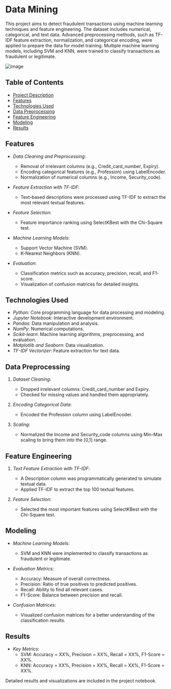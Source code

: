 # Data Mining 

This project aims to detect fraudulent transactions using machine learning techniques and feature engineering. The dataset includes numerical, categorical, and text data. Advanced preprocessing methods, such as TF-IDF feature extraction, normalization, and categorical encoding, were applied to prepare the data for model training. Multiple machine learning models, including SVM and KNN, were trained to classify transactions as fraudulent or legitimate.

![image](https://github.com/user-attachments/assets/9cebadab-d6ca-49d8-90ef-b18d746bd2bf)


## Table of Contents
- [Project Description](#project-description)
- [Features](#features)
- [Technologies Used](#technologies-used)
- [Data Preprocessing](#data-preprocessing)
- [Feature Engineering](#feature-engineering)
- [Modeling](#modeling)
- [Results](#results)

## Features
 - *Data Cleaning and Preprocessing*:
    - Removal of irrelevant columns (e.g., Credit_card_number, Expiry).
    - Encoding categorical features (e.g., Profession) using LabelEncoder.
    - Normalization of numerical columns (e.g., Income, Security_code).

- *Feature Extraction with TF-IDF*:
    - Text-based descriptions were processed using TF-IDF to extract the most relevant textual features.
  
- *Feature Selection*:
    - Feature importance ranking using SelectKBest with the Chi-Square test.
  
- *Machine Learning Models*:
    - Support Vector Machine (SVM).
    - K-Nearest Neighbors (KNN).
  
- *Evaluation*:
    - Classification metrics such as accuracy, precision, recall, and F1-score.
    - Visualization of confusion matrices for detailed insights.
 
## Technologies Used
   - *Python*: Core programming language for data processing and modeling.
   - *Jupyter Notebook*: Interactive development environment.
   - *Pandas*: Data manipulation and analysis.
   - *NumPy*: Numerical computations.
   - *Scikit-learn*: Machine learning algorithms, preprocessing, and evaluation.
   - *Matplotlib and Seaborn*: Data visualization.
   - *TF-IDF Vectorizer*: Feature extraction for text data.

## Data Preprocessing
 1. *Dataset Cleaning*:
      - Dropped irrelevant columns: Credit_card_number and Expiry.
      - Checked for missing values and handled them appropriately.

 2. *Encoding Categorical Data*:
      - Encoded the Profession column using LabelEncoder.

 3. *Scaling*:
      - Normalized the Income and Security_code columns using Min-Max scaling to bring them into the [0,1] range.

## Feature Engineering
 1. *Text Feature Extraction with TF-IDF*:
      - A Description column was programmatically generated to simulate textual data.
      - Applied TF-IDF to extract the top 100 textual features.
        
 2. *Feature Selection*:
      - Selected the most important features using SelectKBest with the Chi-Square test.

## Modeling
 - *Machine Learning Models*:
      - SVM and KNN were implemented to classify transactions as fraudulent or legitimate.

 - *Evaluation Metrics*:
      - Accuracy: Measure of overall correctness.
      - Precision: Ratio of true positives to predicted positives.
      - Recall: Ability to find all relevant cases.
      - F1-Score: Balance between precision and recall.

 - *Confusion Matrices*:
      - Visualized confusion matrices for a better understanding of the classification results.

## Results
 - *Key Metrics*:
      - SVM: Accuracy = XX%, Precision = XX%, Recall = XX%, F1-Score = XX%.
      - KNN: Accuracy = XX%, Precision = XX%, Recall = XX%, F1-Score = XX%.
        
Detailed results and visualizations are included in the project notebook.

